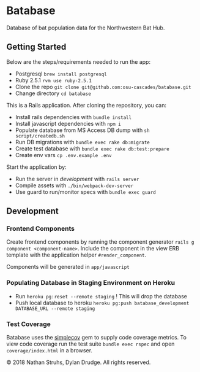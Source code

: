 # Batabase

Database of bat population data for the Northwestern Bat Hub.

## Getting Started

Below are the steps/requirements needed to run the app:
* Postgresql `brew install postgresql`
* Ruby 2.5.1 `rvm use ruby-2.5.1`
* Clone the repo `git clone git@github.com:osu-cascades/batabase.git`
* Change directory `cd batabase`

This is a Rails application. After cloning the repository, you can:

* Install rails dependencies with `bundle install`
* Install javascript dependencies with `npm i`
* Populate database from MS Access DB dump with `sh script/createdb.sh`
* Run DB migrations with `bundle exec rake db:migrate`
* Create test database with `bundle exec rake db:test:prepare`
* Create env vars `cp .env.example .env`

Start the application by:

* Run the server in _development_ with `rails server`
* Compile assets with `./bin/webpack-dev-server`
* Use guard to run/monitor specs with `bundle exec guard`

## Development

### Frontend Components

Create frontend components by running the component generator `rails g component <component-name>`. Include the component in the view ERB template with the application helper `#render_component`.

Components will be generated in `app/javascript`

### Populating Database in Staging Environment on Heroku

* Run `heroku pg:reset --remote staging` ! This will drop the database
* Push local database to heroku `heroku pg:push batabase_development DATABASE_URL --remote staging`

### Test Coverage

Batabase uses the [simplecov](https://github.com/colszowka/simplecov) gem to supply code coverage metrics. To view code coverage run the test suite `bundle exec rspec` and open `coverage/index.html` in a browser.

&copy; 2018 Nathan Struhs, Dylan Drudge. All rights reserved.
